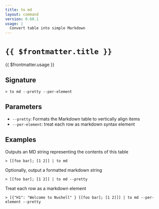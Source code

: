 ```yaml
---
title: to md
layout: command
version: 0.60.1
usage: |
  Convert table into simple Markdown
---
```


# `{{ $frontmatter.title }}`

<div style='white-space: pre-wrap;'>{{ $frontmatter.usage }}</div>

## Signature

`> to md --pretty --per-element`

## Parameters

- `--pretty`: Formats the Markdown table to vertically align items
- `--per-element`: treat each row as markdown syntax element

## Examples

Outputs an MD string representing the contents of this table

```shell
> [[foo bar]; [1 2]] | to md
```

Optionally, output a formatted markdown string

```shell
> [[foo bar]; [1 2]] | to md --pretty
```

Treat each row as a markdown element

```shell
> [{"H1": "Welcome to Nushell" } [[foo bar]; [1 2]]] | to md --per-element --pretty
```
